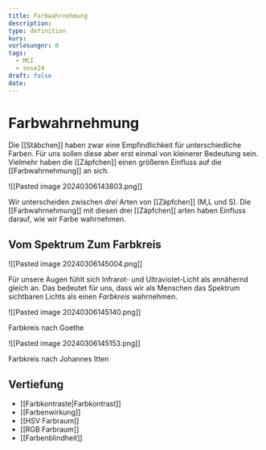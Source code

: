 ```yaml
---
title: Farbwahrnehmung
description: 
type: definition
kurs: 
vorlesungnr: 0
tags:
  - MCI
  - sose24
draft: false
date:
---
```

# Farbwahrnehmung

Die [[Stäbchen]] haben zwar eine Empfindlichkeit für unterschiedliche Farben. Für uns sollen diese aber erst einmal von kleinerer Bedeutung sein. Vielmehr haben die [[Zäpfchen]] einen größeren Einfluss auf die [[Farbwahrnehmung]] an sich.

![[Pasted image 20240306143803.png]]

Wir unterscheiden zwischen *drei* Arten von [[Zäpfchen]] (M,L und S). Die [[Farbwahrnehmung]] mit diesen drei [[Zäpfchen]] arten haben Einfluss darauf, wie wir Farbe wahrnehmen. 

## Vom Spektrum Zum Farbkreis

![[Pasted image 20240306145004.png]]

Für unsere Augen fühlt sich Infrarot- und Ultraviolet-Licht als annähernd gleich an. Das bedeutet für uns, dass wir als Menschen das Spektrum sichtbaren Lichts als einen *Farbkreis* wahrnehmen. 

![[Pasted image 20240306145140.png]]

Farbkreis nach Goethe

![[Pasted image 20240306145153.png]]

Farbkreis nach Johannes Itten

## Vertiefung

- [[Farbkontraste|Farbkontrast]]
- [[Farbenwirkung]]
- [[HSV Farbraum]]
- [[RGB Farbraum]]
- [[Farbenblindheit]]